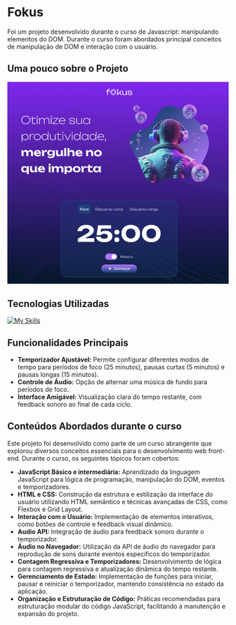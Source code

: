 # Fokus

Foi um projeto desenvolvido durante o curso de Javascript: manipulando elementos do DOM. Durante o curso foram abordados principal conceitos de manipulação de DOM e interação com o usuário.

## Uma pouco sobre o Projeto

![](print.png)

## Tecnologias Utilizadas

[![My Skills](https://skillicons.dev/icons?i=html,css,js,git,github,vscode&perline=13)](#)

## Funcionalidades Principais

- **Temporizador Ajustável:** Permite configurar diferentes modos de tempo para períodos de foco (25 minutos), pausas curtas (5 minutos) e pausas longas (15 minutos).
- **Controle de Áudio:** Opção de alternar uma música de fundo para períodos de foco.
- **Interface Amigável:** Visualização clara do tempo restante, com feedback sonoro ao final de cada ciclo.

## Conteúdos Abordados durante o curso

Este projeto foi desenvolvido como parte de um curso abrangente que explorou diversos conceitos essenciais para o desenvolvimento web front-end. Durante o curso, os seguintes tópicos foram cobertos:

- **JavaScript Básico e intermediária:** Aprendizado da linguagem JavaScript para lógica de programação, manipulação do DOM, eventos e temporizadores.
- **HTML e CSS:** Construção da estrutura e estilização da interface do usuário utilizando HTML semântico e técnicas avançadas de CSS, como Flexbox e Grid Layout.
- **Interação com o Usuário:** Implementação de elementos interativos, como botões de controle e feedback visual dinâmico.
- **Audio API:** Integração de áudio para feedback sonoro durante o temporizador.
- **Áudio no Navegador:** Utilização da API de áudio do navegador para reprodução de sons durante eventos específicos do temporizador.
- **Contagem Regressiva e Temporizadores:** Desenvolvimento de lógica para contagem regressiva e atualização dinâmica do tempo restante.
- **Gerenciamento de Estado:** Implementação de funções para iniciar, pausar e reiniciar o temporizador, mantendo consistência no estado da aplicação.
- **Organização e Estruturação de Código:** Práticas recomendadas para estruturação modular do código JavaScript, facilitando a manutenção e expansão do projeto.
